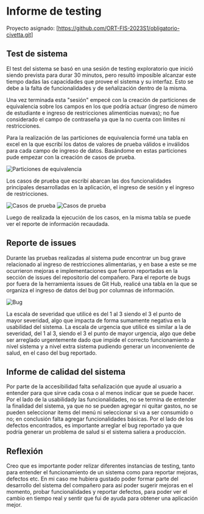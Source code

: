 # Informe de testing 
Proyecto asignado: [https://github.com/ORT-FIS-2023S1/obligatorio-civetta.git]

## Test de sistema

El test del sistema se basó en una sesión de testing exploratorio que inició siendo prevista para durar 30 minutos, pero resultó imposible alcanzar este tiempo dadas las capacidades que provee el sistema y su interfaz. Esto se debe a la falta de funcionalidades y de señalización dentro de la misma.

Una vez terminada esta "sesión" empecé con la creación de particiones de equivalencia sobre los campos en los que podría actuar (ingreso de número de estudiante e ingreso de restricciones alimenticias nuevas); no fue considerado el campo de contraseña ya que la no cuenta con límites ni restricciones.

Para la realización de las particiones de equivalencia formé una tabla en excel en la que escribí los datos de valores de prueba válidos e inválidos para cada campo de ingreso de datos.
Basándome en estas particiones pude empezar con la creación de casos de prueba.

![Particiones de equivalencia](/docs/Im%C3%A1genes%20testing/particionesEquivalencia.PNG "Tabla de particiones") 

Los casos de prueba que escribí abarcan las dos funcionalidades principales desarrolladas en la aplicación, el ingreso de sesión y el ingreso de restricciones.

![Casos de prueba](/docs/Im%C3%A1genes%20testing/cp1.PNG "Tabla de casos") 
![Casos de prueba](/docs/Im%C3%A1genes%20testing/cp2.PNG.PNG "Tabla de casos") 

Luego de realizada la ejecución de los casos, en la misma tabla se puede ver el reporte de información recaudada.

## Reporte de issues

Durante las pruebas realizadas al sistema pude encontrar un bug grave relacionado al ingreso de restricciones alimentarias, y en base a este se me ocurrieron mejoras e implementaciones que fueron reportadas en la sección de issues del repositorio del compañero.
Para el reporte de bugs por fuera de la herramienta issues de Git Hub, realicé una tabla en la que se organiza el ingreso de datos del bug por columnas de información.

![Bug](/docs/Im%C3%A1genes%20testing/bug.PNG "Tabla de reporte de bugs") 

La escala de severidad que utilicé es del 1 al 3 siendo el 3 el punto de mayor severidad, algo que impacta de forma sumamente negativa en la usabilidad del sistema.
La escala de urgencia que utilicé es similar a la de severidad, del 1 al 3, siendo el 3 el punto de mayor urgencia, algo que debe ser arreglado urgentemente dado que impide el correcto funcionamiento a nivel sistema y a nivel extra sistema pudiendo generar un inconveniente de salud, en el caso del bug reportado.

## Informe de calidad del sistema

Por parte de la accesibilidad falta señalización que ayude al usuario a entender para que sirve cada cosa o al menos indicar que se puede hacer.
Por el lado de la usabilidady las funcionalidades, no se termina de entender la finalidad del sistema, ya que no se pueden agregar ni quitar gastos, no se pueden seleccionar items del menú ni seleccionar si va a ser consumido o no; en conclusión falta agregar funcionalidades básicas.
Por el lado de los defectos encontrados, es importante arreglar el bug reportado ya que podría generar un problema de salud si el sistema saliera a producción.

## Reflexión

Creo que es importante poder relizar diferentes instancias de testing, tanto para entender el funcionamiento de un sistema como para reportar mejoras, defectos etc.
En mi caso me hubiera gustado poder formar parte del desarrollo del sistema del compañero para así poder sugerir mejoras en el momento, probar funcionalidades y reportar defectos, para poder ver el cambio en tiempo real y sentir que fui de ayuda para obtener una aplicación mejor.
